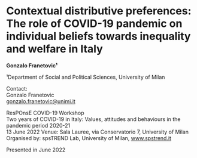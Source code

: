 # Contextual distributive preferences: The role of COVID-19 pandemic on individual beliefs towards inequality and welfare in Italy


**Gonzalo Franetovic¹**

¹Department of Social and Political Sciences, University of Milan  

Contact:  
Gonzalo Franetovic  
gonzalo.franetovic@unimi.it

ResPOnsE COVID-19 Workshop  
Two years of COVID-19 in Italy: Values, attitudes and behaviours in the pandemic period 2020-21  
13 June 2022 Venue: Sala Lauree, via Conservatorio 7, University of Milan  
Organised by: spsTREND Lab, University of Milan, www.spstrend.it  

Presented in June 2022
